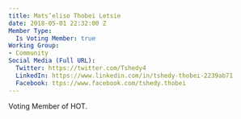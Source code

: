 ```yaml
---
title: Mats’eliso Thobei Letsie
date: 2018-05-01 22:32:00 Z
Member Type:
  Is Voting Member: true
Working Group:
- Community
Social Media (Full URL):
  Twitter: https://twitter.com/Tshedy4
  LinkedIn: https://www.linkedin.com/in/tshedy-thobei-2239ab71
  Facebook: ttps://www.facebook.com/tshedy.thobei
---
```


Voting Member of HOT.
